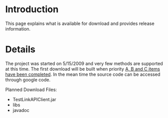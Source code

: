 # Introduction #

This page explains what is available for download and provides release information.


# Details #

The project was started on 5/15/2009 and very few methods are supported at this time. The first download will be built when priority [A, B and C items have been completed](TestLinkMethods.md). In the mean time the source code can be accessed through google code.

Planned Download Files:

  * TestLinkAPIClient.jar
  * libs
  * javadoc
